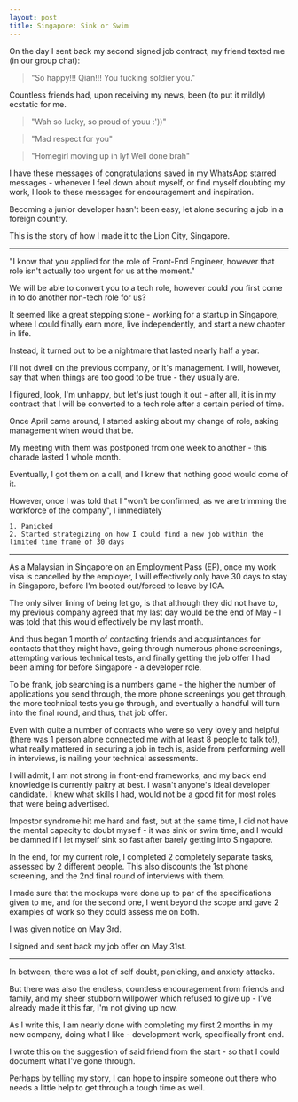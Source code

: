 ```yaml
---
layout: post
title: Singapore: Sink or Swim
---
```


On the day I sent back my second signed job contract, my friend texted me (in our group chat):

> "So happy!!! Qian!!! You fucking soldier you."

Countless friends had, upon receiving my news, been (to put it mildly) ecstatic for me.

> "Wah so lucky, so proud of youu :'))"

> "Mad respect for you"

> "Homegirl moving up in lyf
>  Well done brah"

I have these messages of congratulations saved in my WhatsApp starred messages - whenever I feel down about myself, or find myself doubting my work, I look to these messages for encouragement and inspiration.

Becoming a junior developer hasn't been easy, let alone securing a job in a foreign country. 

This is the story of how I made it to the Lion City, Singapore.

---

"I know that you applied for the role of Front-End Engineer, however that role isn't actually too urgent for us at the moment."

We will be able to convert you to a tech role, however could you first come in to do another non-tech role for us?

It seemed like a great stepping stone - working for a startup in Singapore, where I could finally earn more, live independently, and start a new chapter in life.

Instead, it turned out to be a nightmare that lasted nearly half a year.

I'll not dwell on the previous company, or it's management. I will, however, say that when things are too good to be true - they usually are. 

I figured, look, I'm unhappy, but let's just tough it out - after all, it is in my contract that I will be converted to a tech role after a certain period of time.

Once April came around, I started asking about my change of role, asking management when would that be.

My meeting with them was postponed from one week to another - this charade lasted 1 whole month.

Eventually, I got them on a call, and I knew that nothing good would come of it.

However, once I was told that I "won't be confirmed, as we are trimming the workforce of the company", I immediately 

	1. Panicked
	2. Started strategizing on how I could find a new job within the limited time frame of 30 days

---

As a Malaysian in Singapore on an Employment Pass (EP), once my work visa is cancelled by the employer, I will effectively only have 30 days to stay in Singapore, before I'm booted out/forced to leave by ICA.

The only silver lining of being let go, is that although they did not have to, my previous company agreed that my last day would be the end of May - I was told that this would effectively be my last month.

And thus began 1 month of contacting friends and acquaintances for contacts that they might have, going through numerous phone screenings, attempting various technical tests, and finally getting the job offer I had been aiming for before Singapore - a developer role.

To be frank, job searching is a numbers game - the higher the number of applications you send through, the more phone screenings you get through, the more technical tests you go through, and eventually a handful will turn into the final round, and thus, that job offer.

Even with quite a number of contacts who were so very lovely and helpful (there was 1 person alone connected me with at least 8 people to talk to!), what really mattered in securing a job in tech is, aside from performing well in interviews, is nailing your technical assessments.

I will admit, I am not strong in front-end frameworks, and my back end knowledge is currently paltry at best. I wasn't anyone's ideal developer candidate. I knew what skills I had, would not be a good fit for most roles that were being advertised.

Impostor syndrome hit me hard and fast, but at the same time, I did not have the mental capacity to doubt myself - it was sink or swim time, and I would be damned if I let myself sink so fast after barely getting into Singapore.

In the end, for my current role, I completed 2 completely separate tasks, assessed by 2 different people. This also discounts the 1st phone screening, and the 2nd final round of interviews with them.

I made sure that the mockups were done up to par of the specifications given to me, and for the second one, I went beyond the scope and gave 2 examples of work so they could assess me on both.

I was given notice on May 3rd. 

I signed and sent back my job offer on May 31st.

---

In between, there was a lot of self doubt, panicking, and anxiety attacks. 

But there was also the endless, countless encouragement from friends and family, and my sheer stubborn willpower which refused to give up - I've already made it this far, I'm not giving up now.

As I write this, I am nearly done with completing my first 2 months in my new company, doing what I like - development work, specifically front end.

I wrote this on the suggestion of said friend from the start - so that I could document what I've gone through.

Perhaps by telling my story, I can hope to inspire someone out there who needs a little help to get through a tough time as well.
